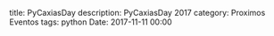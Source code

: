 title: PyCaxiasDay
description: PyCaxiasDay 2017
category: Proximos Eventos
tags: python
Date: 2017-11-11 00:00
